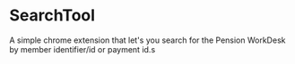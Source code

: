 # SearchTool
A simple chrome extension that let's you search for the Pension WorkDesk by member identifier/id or payment id.s
